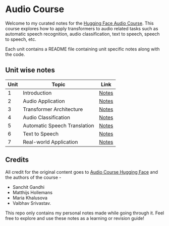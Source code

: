 # Audio Course
Welcome to my curated notes for the [Hugging Face Audio Course](https://huggingface.co/learn/audio-course). This course explores how to apply transformers to audio related tasks such as automatic speech recognition, audio classification, text to speech, speech to speech, etc.

Each unit contains a README file containing unit specific notes along with the code.

## Unit wise notes
| Unit | Topic | Link |
|------|-------|------|
| 1 | Introduction | [Notes](./Unit_1%20Introduction/README.md) |
| 2 | Audio Application | [Notes](./Unit_2%20Audio%20Applications/README.md) |
| 3 | Transformer Architecture | [Notes](./Unit_3%20Transformer%20Architecture/README.md) |
| 4 | Audio Classification | [Notes](./Unit_4%20Audio%20Classification/README.md) |
| 5 | Automatic Speech Translation | [Notes](./Unit_5%20Automatic%20Speech%20Recognition/README.md) |
| 6 | Text to Speech| [Notes](./Unit_6%20Text%20to%20Speech/README.md) |
| 7 | Real-world Application | [Notes](./Unit_7/README.md) |

## Credits
All credit for the original content goes to [Audio Course Hugging Face](https://huggingface.co/learn/audio-course/chapter0/introduction) and the authors of the course - 
* Sanchit Gandhi
* Matthijs Hollemans
* Maria Khalusova
* Vaibhav Srivastav. 

This repo only contains my personal notes made while going through it. Feel free to explore and use these notes as a learning or revision guide!